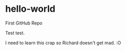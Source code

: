 # hello-world
First GitHub Repo

Test test.

I need to learn this crap so Richard doesn't get mad. :O
